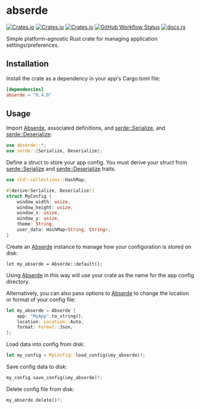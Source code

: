 # abserde

[![Crates.io](https://img.shields.io/crates/v/abserde)](https://crates.io/crates/abserde)
[![Crates.io](https://img.shields.io/crates/d/abserde)](https://crates.io/crates/abserde)
[![Crates.io](https://img.shields.io/crates/l/abserde)](https://crates.io/crates/abserde)
[![GitHub Workflow Status](https://img.shields.io/github/workflow/status/garfunkel/abserde/Rust)](https://github.com/garfunkel/abserde/actions/workflows/rust.yml)
[![docs.rs](https://img.shields.io/docsrs/abserde)](https://docs.rs/abserde/latest/abserde)

Simple platform-agnostic Rust crate for managing application settings/preferences.

## Installation

Install the crate as a dependency in your app's Cargo.toml file:

```toml
[dependencies]
abserde = "0.4.0"
```

## Usage

Import [Abserde](https://docs.rs/abserde/latest/abserde/struct.Abserde.html), associated definitions, and [serde::Serialize](https://docs.rs/serde/latest/serde/trait.Serialize.html), and [serde::Deserialize](https://docs.rs/serde/latest/serde/trait.Deserialize.html):

```rust
use abserde::*;
use serde::{Serialize, Deserialize};
```

Define a struct to store your app config.
You must derive your struct from [serde::Serialize](https://docs.rs/serde/latest/serde/trait.Serialize.html) and [serde::Deserialize](https://docs.rs/serde/latest/serde/trait.Deserialize.html) traits.

```rust
use std::collections::HashMap;

#[derive(Serialize, Deserialize)]
struct MyConfig {
	window_width: usize,
	window_height: usize,
	window_x: usize,
	window_y: usize,
	theme: String,
	user_data: HashMap<String, String>,
}
```

Create an [Abserde](https://docs.rs/abserde/latest/abserde/struct.Abserde.html) instance to manage how your configuration is stored on disk:

```no_run
let my_abserde = Abserde::default();
```

Using [Abserde](https://docs.rs/abserde/latest/abserde/struct.Abserde.html) in this way will use your crate as the name for the app config directory.

Alternatively, you can also pass options to [Abserde](https://docs.rs/abserde/latest/abserde/struct.Abserde.html) to change the location or format of your config file:

```rust
let my_abserde = Abserde {
	app: "MyApp".to_string(),
	location: Location::Auto,
	format: Format::Json,
};
```

Load data into config from disk:

```rust
let my_config = MyConfig::load_config(&my_abserde)?;
```

Save config data to disk:

```rust
my_config.save_config(&my_abserde)?;
```

Delete config file from disk:

```rust
my_abserde.delete()?;
```
